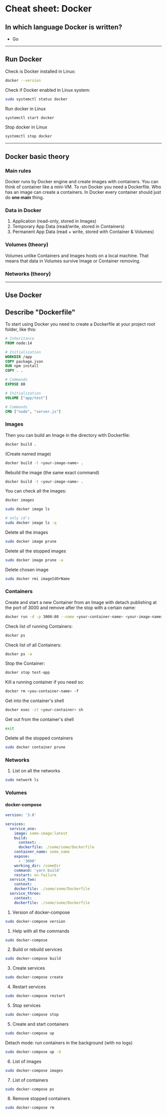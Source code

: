 # Cheat sheet: Docker

## In which language Docker is written?

- Go

---

## Run Docker

Check is Docker installed in Linux:

```bash
docker --version
```

Check if Docker enabled in Linux system:

```bash
sudo systemctl status docker
```

Run docker in Linux

```bash
systemctl start docker
```

Stop docker in Linux

```bash
systemctl stop docker
```

---

## Docker basic theory

### Main rules

Docker runs by Docker engine and create images with containers. You can think of container like a mini-VM.
To run Docker you need a Dockerfile. Who has an image can create a containers. In Docker every container should just do **one main** thing.

### Data in Docker

1. Application (read-only, stored in Images)
2. Temporary App Data (read/write, stored in Containers)
3. Permanent App Data (read + write, stored with Container & Volumes)

### Volumes (theory)

Volumes unlike Containers and Images hosts on a local machine. That means that data in Volumes survive Image or Container removing.

### Networks (theory)

---

## Use Docker

## Describe "Dockerfile"

To start using Docker you need to create a Dockerfile at your project root folder, like this:

```Dockerfile
# Inheritance
FROM node:14

# Initialization
WORKDIR /app
COPY package.json
RUN npm install
COPY . .

# Commands
EXPOSE 80

# Initialization
VOLUME ["app/test"]

# Commands
CMD ["node", "server.js"]
```

### Images

Then you can build an Image in the directory with Dockerfile:

```bash
docker build .
```

(Create named image)

```bash
docker build -t <your-image-name> .
```

Rebuild the image (the same exact command)

```bash
docker build -t <your-image-name> .
```

You can check all the images:

```bash
docker images
```

```bash
sudo docker image ls
```

```bash
# only id's
sudo docker image ls -q
```

Delete all the images

```bash
sudo docker image prune
```

Delete all the stopped images

```bash
sudo docker image prune -a
```

Delete chosen image

```bash
sudo docker rmi imageIdOrName
```

### Containers

Create and start a new Container from an Image with detach publishing at the port of 3000 and remove after the stop with a certain name:

```bash
docker run -d -p 3000:80 --name <your-container-name> <your-image-name>
```

Check list of running Containers:

```bash
docker ps
```

Check list of all Containers:

```bash
docker ps -a
```

Stop the Container:

```bash
docker stop test-app
```

Kill a running container if you need so:

```bash
docker rm <you-container-name> -f
```

Get into the container's shell

```bash
docker exec -it <your-container> sh
```

Get out from the container's shell

```bash
exit
```

Delete all the stopped containers

```bash
sudo docker container prune
```

### Networks

1. List on all the networks

```bash
sudo network ls
```

### Volumes

#### docker-compose

```yaml
version: '3.8'

services:
  service_one:
    image: some-image:latest
    build:
      context: .
      dockerfile: ./some/some/Dockerfile
    container_name: some_name
    expose:
      - '3000'
    working_dir: /someDir
    command: 'yarn build'
    restart: on-failure
  service_two:
    context: .
    dockerfile: ./some/some/Dockerfile
  service_three:
    context: .
    dockerfile: ./some/some/Dockerfile
```

1. Version of docker-compose

```bash
sudo docker-compose version
```

1. Help with all the commands

```bash
sudo docker-compose
```

2. Build or rebuild services

```bash
sudo docker-compose build
```

3. Create services

```bash
sudo docker-compose create
```

4. Restart services

```bash
sudo docker-compose restart
```

5. Stop services

```bash
sudo docker-compose stop
```

5. Create and start containers

```bash
sudo docker-compose up
```

Detach mode: run containers in the background (with no logs)

```bash
sudo docker-compose up -d
```

6. List of images

```bash
sudo docker-compose images
```

7. List of containers

```bash
sudo docker-compose ps
```

8. Remove stopped containers

```bash
sudo docker-compose rm
```
